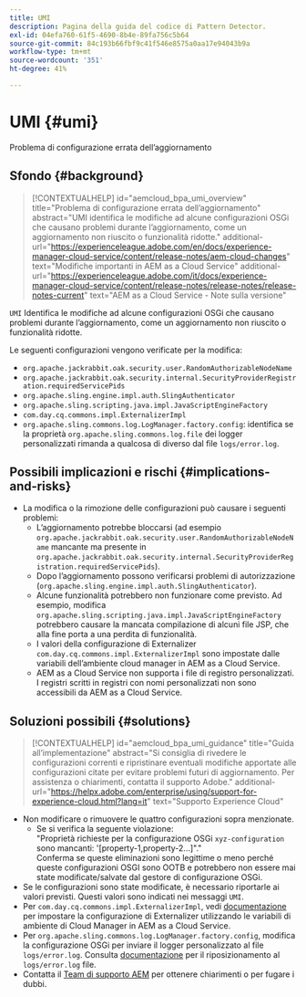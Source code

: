 ```yaml
---
title: UMI
description: Pagina della guida del codice di Pattern Detector.
exl-id: 04efa760-61f5-4690-8b4e-89fa756c5b64
source-git-commit: 84c193b66fbf9c41f546e8575a0aa17e94043b9a
workflow-type: tm+mt
source-wordcount: '351'
ht-degree: 41%

---
```


# UMI {#umi}

Problema di configurazione errata dell’aggiornamento

## Sfondo {#background}

>[!CONTEXTUALHELP]
>id="aemcloud_bpa_umi_overview"
>title="Problema di configurazione errata dell’aggiornamento"
>abstract="UMI identifica le modifiche ad alcune configurazioni OSGi che causano problemi durante l’aggiornamento, come un aggiornamento non riuscito o funzionalità ridotte."
>additional-url="https://experienceleague.adobe.com/en/docs/experience-manager-cloud-service/content/release-notes/aem-cloud-changes" text="Modifiche importanti in AEM as a Cloud Service"
>additional-url="https://experienceleague.adobe.com/it/docs/experience-manager-cloud-service/content/release-notes/release-notes/release-notes-current" text="AEM as a Cloud Service - Note sulla versione"

`UMI`  Identifica le modifiche ad alcune configurazioni OSGi che causano problemi durante l’aggiornamento, come un aggiornamento non riuscito o funzionalità ridotte.

Le seguenti configurazioni vengono verificate per la modifica:

* `org.apache.jackrabbit.oak.security.user.RandomAuthorizableNodeName`
* `org.apache.jackrabbit.oak.security.internal.SecurityProviderRegistration.requiredServicePids`
* `org.apache.sling.engine.impl.auth.SlingAuthenticator`
* `org.apache.sling.scripting.java.impl.JavaScriptEngineFactory`
* `com.day.cq.commons.impl.ExternalizerImpl`
* `org.apache.sling.commons.log.LogManager.factory.config`: identifica se la proprietà `org.apache.sling.commons.log.file` dei logger personalizzati rimanda a qualcosa di diverso dal file `logs/error.log`.

## Possibili implicazioni e rischi {#implications-and-risks}

* La modifica o la rimozione delle configurazioni può causare i seguenti problemi:
   * L’aggiornamento potrebbe bloccarsi (ad esempio `org.apache.jackrabbit.oak.security.user.RandomAuthorizableNodeName` mancante ma presente in `org.apache.jackrabbit.oak.security.internal.SecurityProviderRegistration.requiredServicePids`).
   * Dopo l’aggiornamento possono verificarsi problemi di autorizzazione (`org.apache.sling.engine.impl.auth.SlingAuthenticator`).
   * Alcune funzionalità potrebbero non funzionare come previsto. Ad esempio, modifica `org.apache.sling.scripting.java.impl.JavaScriptEngineFactory` potrebbero causare la mancata compilazione di alcuni file JSP, che alla fine porta a una perdita di funzionalità.
   * I valori della configurazione di Externalizer `com.day.cq.commons.impl.ExternalizerImpl` sono impostate dalle variabili dell’ambiente cloud manager in AEM as a Cloud Service.
   * AEM as a Cloud Service non supporta i file di registro personalizzati. I registri scritti in registri con nomi personalizzati non sono accessibili da AEM as a Cloud Service.

## Soluzioni possibili {#solutions}

>[!CONTEXTUALHELP]
>id="aemcloud_bpa_umi_guidance"
>title="Guida all’implementazione"
>abstract="Si consiglia di rivedere le configurazioni correnti e ripristinare eventuali modifiche apportate alle configurazioni citate per evitare problemi futuri di aggiornamento. Per assistenza o chiarimenti, contatta il supporto Adobe."
>additional-url="https://helpx.adobe.com/enterprise/using/support-for-experience-cloud.html?lang=it" text="Supporto Experience Cloud"

* Non modificare o rimuovere le quattro configurazioni sopra menzionate.
   * Se si verifica la seguente violazione:\
     &quot;Proprietà richieste per la configurazione OSGi `xyz-configuration` sono mancanti: &#39;[property-1,property-2...]&quot;.&quot;\
     Conferma se queste eliminazioni sono legittime o meno perché queste configurazioni OSGI sono OOTB e potrebbero non essere mai state modificate/salvate dal gestore di configurazione OSGi.
* Se le configurazioni sono state modificate, è necessario riportarle ai valori previsti. Questi valori sono indicati nei messaggi `UMI`.
* Per `com.day.cq.commons.impl.ExternalizerImpl`, vedi [documentazione](https://experienceleague.adobe.com/en/docs/experience-manager-cloud-service/content/implementing/developer-tools/externalizer) per impostare la configurazione di Externalizer utilizzando le variabili di ambiente di Cloud Manager in AEM as a Cloud Service.
* Per `org.apache.sling.commons.log.LogManager.factory.config`, modifica la configurazione OSGi per inviare il logger personalizzato al file `logs/error.log`. Consulta [documentazione](https://experienceleague.adobe.com/en/docs/experience-manager-learn/cloud-service/debugging/debugging-aem-as-a-cloud-service/logs) per il riposizionamento al `logs/error.log` file.
* Contatta il [Team di supporto AEM](https://helpx.adobe.com/it/enterprise/using/support-for-experience-cloud.html) per ottenere chiarimenti o per fugare i dubbi.
